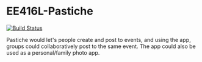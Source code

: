 # EE416L-Pastiche
[![Build Status](https://travis-ci.com/AriaPahlavan/EE461L-Pastiche.svg?token=HsZjFueYUYTVnKwfJwSN&branch=master)](https://travis-ci.com/AriaPahlavan/EE461L-Pastiche)

Pastiche would let's people create and post to events, and using the app, groups could collaboratively post to the same event. The app could also be used as a personal/family photo app.
